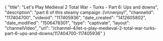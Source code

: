 {
    "title": "Let's Play Medieval 2 Total War - Turks - Part 6: Ups and downs",
    "description": "part 6 of this steamy campaign :)\n\nenjoy!",
    "channelid": "117404700",
    "videoid": "117405936",
    "date_created": "1412605802",
    "date_modified": "1506478301",
    "type": "captivate",
    "layout": "channelVideo",
    "url": "\/channel-4\/let-s-play-medieval-2-total-war-turks-part-6-ups-and-downs\/117404700-117405936"
}